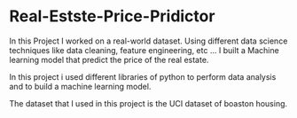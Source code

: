 # Real-Estste-Price-Pridictor
In this Project I worked on a real-world dataset. Using different data science techniques like data cleaning, feature engineering, etc ... I built a Machine learning model that predict the price of the real estate.

In this project i used different libraries of python to perform data analysis and to build a machine learning model.

  The dataset that I used in this project is the UCI dataset of boaston housing.
